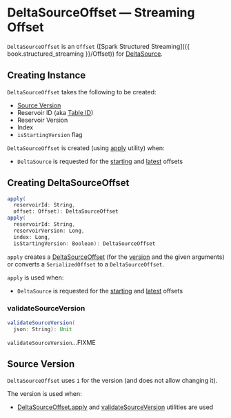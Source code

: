 # DeltaSourceOffset &mdash; Streaming Offset

`DeltaSourceOffset` is an `Offset` ([Spark Structured Streaming]({{ book.structured_streaming }}/Offset)) for [DeltaSource](DeltaSource.md).

## Creating Instance

`DeltaSourceOffset` takes the following to be created:

* <span id="sourceVersion"> [Source Version](#VERSION)
* <span id="reservoirId"> Reservoir ID (aka [Table ID](DeltaSource.md#tableId))
* <span id="reservoirVersion"> Reservoir Version
* <span id="index"> Index
* <span id="isStartingVersion"> `isStartingVersion` flag

`DeltaSourceOffset` is created (using [apply](#apply) utility) when:

* `DeltaSource` is requested for the [starting](DeltaSource.md#getStartingOffset) and [latest](DeltaSource.md#latestOffset) offsets

## <span id="apply"> Creating DeltaSourceOffset

```scala
apply(
  reservoirId: String,
  offset: Offset): DeltaSourceOffset
apply(
  reservoirId: String,
  reservoirVersion: Long,
  index: Long,
  isStartingVersion: Boolean): DeltaSourceOffset
```

`apply` creates a [DeltaSourceOffset](#creating-instance) (for the [version](#VERSION) and the given arguments) or converts a `SerializedOffset` to a `DeltaSourceOffset`.

`apply` is used when:

* `DeltaSource` is requested for the [starting](DeltaSource.md#getStartingOffset) and [latest](DeltaSource.md#latestOffset) offsets

### <span id="validateSourceVersion"> validateSourceVersion

```scala
validateSourceVersion(
  json: String): Unit
```

`validateSourceVersion`...FIXME

## <span id="VERSION"> Source Version

`DeltaSourceOffset` uses `1` for the version (and does not allow changing it).

The version is used when:

* [DeltaSourceOffset.apply](#apply) and [validateSourceVersion](#validateSourceVersion) utilities are used
